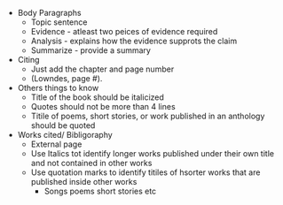 - Body Paragraphs
	- Topic sentence
	- Evidence - atleast two peices of evidence required 
	- Analysis - explains how the evidence supprots the claim
	- Summarize - provide a summary 
- Citing
	- Just add the chapter and page number
	- (Lowndes, page #). 
- Others things to know
	- Title of the book should be italicized
	- Quotes should not be more than 4 lines 
	- Titile of poems, short stories, or work published in an anthology should be quoted
- Works cited/ Bibligoraphy
	- External page
	- Use Italics tot identify longer works published under their own title and not contained in other works 
	- Use quotation marks to identify titiles of hsorter works that are published inside other works 
		- Songs poems short stories etc
